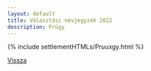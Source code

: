```yaml
---
layout: default
title: Választási névjegyzék 2022
description: Prügy
---
```


{% include settlementHTMLs/Pruuxgy.html %}

[Vissza](../)